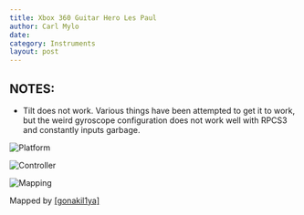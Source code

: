 ```yaml
---
title: Xbox 360 Guitar Hero Les Paul
author: Carl Mylo
date: 
category: Instruments
layout: post
---
```


## NOTES:

* Tilt does not work. Various things have been attempted to get it to work, but the weird gyroscope configuration does not work well with RPCS3 and constantly inputs garbage.


![Platform](https://raw.githubusercontent.com/hmxmilohax/rb3-pc/TheGreatSplit/assets/images/instruments/360.png "Platform") 

![Controller](https://raw.githubusercontent.com/hmxmilohax/rb3-pc/TheGreatSplit/assets/images/instruments/ghlpcontroller.png "Controller") 

![Mapping](https://raw.githubusercontent.com/hmxmilohax/rb3-pc/TheGreatSplit/assets/images/instruments/360ghlpmapping.png "Mapping") 

Mapped by [[gonakil1ya]](https://linktr.ee/Gonakil1ya)
